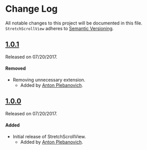 # Change Log
All notable changes to this project will be documented in this file.
`StretchScrollView` adheres to [Semantic Versioning](http://semver.org/).

## [1.0.1](https://github.com/APUtils/StretchScrollView/releases/tag/1.0.1)
Released on 07/20/2017.

#### Removed
- Removing unnecessary extension.
  - Added by [Anton Plebanovich](https://github.com/anton-plebanovich).

## [1.0.0](https://github.com/APUtils/StretchScrollView/releases/tag/1.0.0)
Released on 07/20/2017.

#### Added
- Initial release of StretchScrollView.
  - Added by [Anton Plebanovich](https://github.com/anton-plebanovich).
